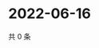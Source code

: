 # 2022-06-16

共 0 条

<!-- BEGIN WEIBO -->
<!-- 最后更新时间 Thu Jun 16 2022 12:20:23 GMT+0800 (China Standard Time) -->

<!-- END WEIBO -->
